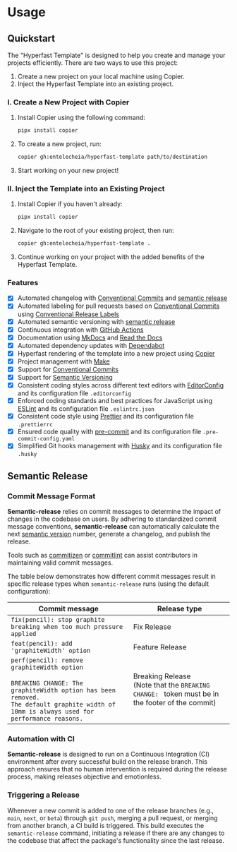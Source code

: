 # Usage

## Quickstart

The "Hyperfast Template" is designed to help you create and manage your projects efficiently. There are two ways to use this project:

1. Create a new project on your local machine using Copier.
2. Inject the Hyperfast Template into an existing project.

### I. Create a New Project with Copier

1. Install Copier using the following command:
   ```bash
   pipx install copier
   ```
2. To create a new project, run:
   ```bash
   copier gh:entelecheia/hyperfast-template path/to/destination
   ```
3. Start working on your new project!

### II. Inject the Template into an Existing Project

1. Install Copier if you haven't already:
   ```bash
   pipx install copier
   ```
2. Navigate to the root of your existing project, then run:
   ```bash
   copier gh:entelecheia/hyperfast-template .
   ```
3. Continue working on your project with the added benefits of the Hyperfast Template.

### Features

- [x] Automated changelog with [Conventional Commits] and [semantic release]
- [x] Automated labeling for pull requests based on [Conventional Commits] using [Conventional Release Labels]
- [x] Automated semantic versioning with [semantic release]
- [x] Continuous integration with [GitHub Actions]
- [x] Documentation using [MkDocs] and [Read the Docs]
- [x] Automated dependency updates with [Dependabot]
- [x] Hyperfast rendering of the template into a new project using [Copier]
- [x] Project management with [Make]
- [x] Support for [Conventional Commits]
- [x] Support for [Semantic Versioning]
- [x] Consistent coding styles across different text editors with [EditorConfig] and its configuration file `.editorconfig`
- [x] Enforced coding standards and best practices for JavaScript using [ESLint] and its configuration file `.eslintrc.json`
- [x] Consistent code style using [Prettier] and its configuration file `.prettierrc`
- [x] Ensured code quality with [pre-commit] and its configuration file `.pre-commit-config.yaml`
- [x] Simplified Git hooks management with [Husky] and its configuration file `.husky`

[conventional commits]: https://conventionalcommits.org
[conventional release labels]: https://github.com/marketplace/actions/conventional-release-labels
[copier]: https://copier.readthedocs.io
[dependabot]: https://dependabot.com/
[github actions]: https://github.com/features/actions
[make]: https://www.gnu.org/software/make/
[mkdocs]: https://www.mkdocs.org
[poetry]: https://python-poetry.org/
[pre-commit]: https://pre-commit.com/
[prettier]: https://prettier.io/
[semantic release]: https://semantic-release.gitbook.io/semantic-release/
[read the docs]: https://readthedocs.org/
[safety]: https://github.com/pyupio/safety
[semantic versioning]: https://semver.org
[editorconfig]: https://editorconfig.org/
[eslint]: https://eslint.org/
[husky]: https://typicode.github.io/husky

## Semantic Release

### Commit Message Format

**Semantic-release** relies on commit messages to determine the impact of changes in the codebase on users. By adhering to standardized commit message conventions, **semantic-release** can automatically calculate the next [semantic version](https://semver.org) number, generate a changelog, and publish the release.

Tools such as [commitizen](https://github.com/commitizen/cz-cli) or [commitlint](https://github.com/conventional-changelog/commitlint) can assist contributors in maintaining valid commit messages.

The table below demonstrates how different commit messages result in specific release types when `semantic-release` runs (using the default configuration):

| Commit message                                                                                                                                                                                   | Release type                                                                                          |
| ------------------------------------------------------------------------------------------------------------------------------------------------------------------------------------------------ | ----------------------------------------------------------------------------------------------------- |
| `fix(pencil): stop graphite breaking when too much pressure applied`                                                                                                                             | Fix Release                                                                                           |
| `feat(pencil): add 'graphiteWidth' option`                                                                                                                                                       | Feature Release                                                                                       |
| `perf(pencil): remove graphiteWidth option`<br><br>`BREAKING CHANGE: The graphiteWidth option has been removed.`<br>`The default graphite width of 10mm is always used for performance reasons.` | Breaking Release <br /> (Note that the `BREAKING CHANGE: ` token must be in the footer of the commit) |

### Automation with CI

**Semantic-release** is designed to run on a Continuous Integration (CI) environment after every successful build on the release branch. This approach ensures that no human intervention is required during the release process, making releases objective and emotionless.

### Triggering a Release

Whenever a new commit is added to one of the release branches (e.g., `main`, `next`, or `beta`) through `git push`, merging a pull request, or merging from another branch, a CI build is triggered. This build executes the `semantic-release` command, initiating a release if there are any changes to the codebase that affect the package's functionality since the last release.
